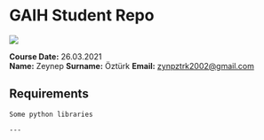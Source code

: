 # GAIH Student Repo 
![](img/newlogo.png)

**Course Date:** 26.03.2021  
**Name:** Zeynep 
**Surname:** Öztürk
**Email:** zynpztrk2002@gmail.com  


## Requirements
```
Some python libraries

---


